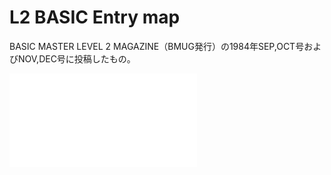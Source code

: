 # L2 BASIC Entry map

BASIC MASTER LEVEL 2 MAGAZINE（BMUG発行）の1984年SEP,OCT号およびNOV,DEC号に投稿したもの。

![BASIC entry map](./basic-entry-map.BMUG198409-12.pdf "BASIC entry map")
